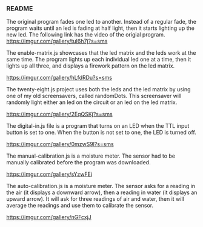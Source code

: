 
### README
 The original program fades one led to another. Instead of a regular fade, the program waits until an led is fading at half light, then it starts lighting up the new led. The following link has the video of the origial program.
 https://imgur.com/gallery/tuI6h7j?s=sms


The enable-matrix.js showcases that the led matrix and the leds work at the same time. The program lights up each individual led one at a time, then it lights up all three, and displays a firework pattern on the led matrix. 

https://imgur.com/gallery/hLfdRDu?s=sms

The twenty-eight.js project uses both the leds and the led matrix by using one of my old screensavers, called randomDots. This screensaver will randomly light either an led on the circuit or an led on the led matrix.

https://imgur.com/gallery/2EqQSKj?s=sms

The digital-in.js file is a program that turns on an LED when the TTL input button is set to one. When the button is not set 
to one, the LED is turned off.

https://imgur.com/gallery/0mzwS9l?s=sms

The manual-calibration.js is a moisture meter. The sensor had to be manually calibrated before the program was downloaded. 

https://imgur.com/gallery/sYzwFEi

The auto-calibration.js is a moisture meter. The sensor asks for a reading in the air (it displays a downward arrow), then a reading in water (it displays an upward arrow). It will ask for three readings of air and water, then it will average the readings and use them to calibrate the sensor. 

https://imgur.com/gallery/nGFcxjJ
